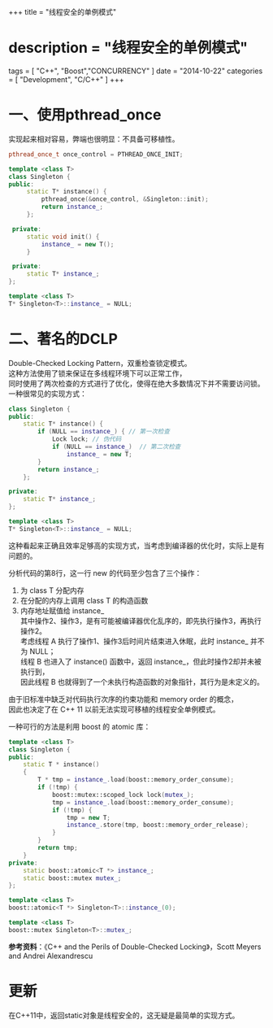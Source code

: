 +++
title = "线程安全的单例模式"
# description  = "线程安全的单例模式"
tags = [ "C++", "Boost","CONCURRENCY" ]
date = "2014-10-22"
categories = [
    "Development",
    "C/C++"
]
+++

# 一、使用pthread_once
实现起来相对容易，弊端也很明显：不具备可移植性。

```cpp
pthread_once_t once_control = PTHREAD_ONCE_INIT;

template <class T>
class Singleton {
public:
     static T* instance() {
         pthread_once(&once_control, &Singleton::init);
         return instance_;
     };

 private:
     static void init() {
         instance_ = new T();
     }

 private:
     static T* instance_;
};

template <class T>
T* Singleton<T>::instance_ = NULL;
```

# 二、著名的DCLP
Double-Checked Locking Pattern，双重检查锁定模式。   
这种方法使用了锁来保证在多线程环境下可以正常工作，   
同时使用了两次检查的方式进行了优化，使得在绝大多数情况下并不需要访问锁。   
一种很常见的实现方式：  
```cpp
class Singleton {
public:
    static T* instance() {
        if (NULL == instance_) { // 第一次检查
            Lock lock; // 伪代码
            if (NULL == instance_)  // 第二次检查
                instance_ = new T;
        }
        return instance_;
    };

private:
    static T* instance_;
};

template <class T>
T* Singleton<T>::instance_ = NULL;
```
这种看起来正确且效率足够高的实现方式，当考虑到编译器的优化时，实际上是有问题的。   

分析代码的第8行，这一行 new 的代码至少包含了三个操作：   
1. 为 class T 分配内存   
2. 在分配的内存上调用 class T 的构造函数  
3. 内存地址赋值给 instance_    
其中操作2、操作3，是有可能被编译器优化乱序的，即先执行操作3，再执行操作2。    
考虑线程 A 执行了操作1、操作3后时间片结束进入休眠，此时 instance_ 并不为 NULL；   
线程 B 也进入了 instance() 函数中，返回 instance_，但此时操作2却并未被执行到，   
因此线程 B 也就得到了一个未执行构造函数的对象指针，其行为是未定义的。   

由于旧标准中缺乏对代码执行次序的约束功能和 memory order 的概念，  
因此也决定了在 C++ 11 以前无法实现可移植的线程安全单例模式。  

一种可行的方法是利用 boost 的 atomic 库：

```cpp
template <class T>
class Singleton {
public:
    static T * instance()
    {
        T * tmp = instance_.load(boost::memory_order_consume);
        if (!tmp) {
            boost::mutex::scoped_lock lock(mutex_);
            tmp = instance_.load(boost::memory_order_consume);
            if (!tmp) {
                tmp = new T;
                instance_.store(tmp, boost::memory_order_release);
            }
        }
        return tmp;
    }
private:
    static boost::atomic<T *> instance_;
    static boost::mutex mutex_;
};

template <class T>
boost::atomic<T *> Singleton<T>::instance_(0);

template <class T>
boost::mutex Singleton<T>::mutex_;

```

**参考资料**：《C++ and the Perils of Double-Checked Locking》，Scott Meyers and Andrei Alexandrescu



# 更新
在C++11中，返回static对象是线程安全的，这无疑是最简单的实现方式。
